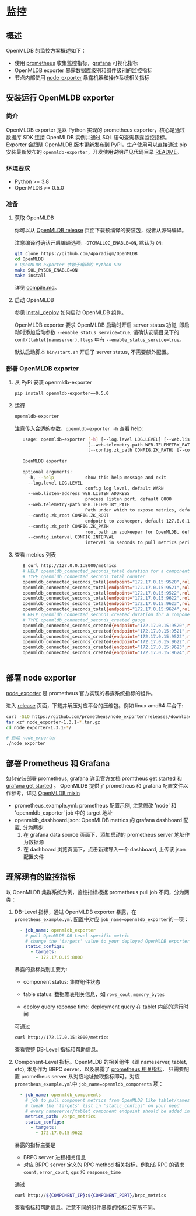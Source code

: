 # 监控

## 概述

OpenMLDB 的监控方案概述如下：

- 使用 [prometheus](https://prometheus.io) 收集监控指标，[grafana](https://grafana.com/oss/grafana/) 可视化指标
- OpenMLDB exporter 暴露数据库级别和组件级别的监控指标
- 节点内部使用 [node_exporter](https://github.com/prometheus/node_exporter) 暴露机器和操作系统相关指标

## 安装运行 OpenMLDB exporter

### 简介

OpenMLDB exporter 是以 Python 实现的 prometheus exporter，核心是通过数据库 SDK 连接 OpenMLDB 实例并通过 SQL 语句查询暴露监控指标。Exporter 会跟随 OpenMLDB 版本更新发布到 PyPI，生产使用可以直接通过 pip 安装最新发布的 `openmldb-exporter`，开发使用说明详见代码目录 [README](https://github.com/4paradigm/OpenMLDB/tree/main/monitoring)。

### 环境要求

- Python >= 3.8
- OpenMLDB >= 0.5.0

### 准备

1. 获取 OpenMLDB

   你可以从 [OpenMLDB release](https://github.com/4paradigm/OpenMLDB/releases) 页面下载预编译的安装包，或者从源码编译。

   注意编译时确认开启编译选项: `-DTCMALLOC_ENABLE=ON`, 默认为 `ON`:
   ```sh
   git clone https://github.com/4paradigm/OpenMLDB
   cd OpenMLDB
   # OpenMLDB exporter 依赖于编译的 Python SDK
   make SQL_PYSDK_ENABLE=ON
   make install
   ```
   详见 [compile.md](../deploy/compile.md)。

2. 启动 OpenMLDB

   参见 [install_deploy](../deploy/install_deploy.md) 如何启动 OpenMLDB 组件。

   OpenMLDB exporter 要求 OpenMLDB 启动时开启 server status 功能, 即启动时添加启动参数 `--enable_status_service=true`, 请确认安装目录下的 `conf/(tablet|nameserver).flags` 中有 `--enable_status_service=true`。

   默认启动脚本 `bin/start.sh` 开启了 server status, 不需要额外配置。
### 部署 OpenMLDB exporter

1. 从 PyPi 安装 openmldb-exporter

   ```bash
   pip install openmldb-exporter==0.5.0
   ```

2. 运行

   ```bash
   openmldb-exporter
   ```

   注意传入合适的参数，`openmldb-exporter -h` 查看 help:

   ```bash
      usage: openmldb-exporter [-h] [--log.level LOG.LEVEL] [--web.listen-address WEB.LISTEN_ADDRESS]
                               [--web.telemetry-path WEB.TELEMETRY_PATH] [--config.zk_root CONFIG.ZK_ROOT]
                               [--config.zk_path CONFIG.ZK_PATH] [--config.interval CONFIG.INTERVAL]
      
      OpenMLDB exporter
      
      optional arguments:
        -h, --help            show this help message and exit
        --log.level LOG.LEVEL
                              config log level, default WARN
        --web.listen-address WEB.LISTEN_ADDRESS
                              process listen port, default 8000
        --web.telemetry-path WEB.TELEMETRY_PATH
                              Path under which to expose metrics, default metrics
        --config.zk_root CONFIG.ZK_ROOT
                              endpoint to zookeeper, default 127.0.0.1:6181
        --config.zk_path CONFIG.ZK_PATH
                              root path in zookeeper for OpenMLDB, default /
        --config.interval CONFIG.INTERVAL
                              interval in seconds to pull metrics periodically, default 30.0
   
   ```

3. 查看 metrics 列表

   ```bash
      $ curl http://127.0.0.1:8000/metrics
      # HELP openmldb_connected_seconds_total duration for a component conncted time in seconds                              
      # TYPE openmldb_connected_seconds_total counter                                                                        
      openmldb_connected_seconds_total{endpoint="172.17.0.15:9520",role="tablet"} 208834.70900011063                         
      openmldb_connected_seconds_total{endpoint="172.17.0.15:9521",role="tablet"} 208834.70700001717                         
      openmldb_connected_seconds_total{endpoint="172.17.0.15:9522",role="tablet"} 208834.71399998665                         
      openmldb_connected_seconds_total{endpoint="172.17.0.15:9622",role="nameserver"} 208833.70000004768                     
      openmldb_connected_seconds_total{endpoint="172.17.0.15:9623",role="nameserver"} 208831.70900011063                     
      openmldb_connected_seconds_total{endpoint="172.17.0.15:9624",role="nameserver"} 208829.7230000496                      
      # HELP openmldb_connected_seconds_created duration for a component conncted time in seconds                            
      # TYPE openmldb_connected_seconds_created gauge                                                                        
      openmldb_connected_seconds_created{endpoint="172.17.0.15:9520",role="tablet"} 1.6501813860467942e+09                   
      openmldb_connected_seconds_created{endpoint="172.17.0.15:9521",role="tablet"} 1.6501813860495396e+09                   
      openmldb_connected_seconds_created{endpoint="172.17.0.15:9522",role="tablet"} 1.650181386050323e+09                    
      openmldb_connected_seconds_created{endpoint="172.17.0.15:9622",role="nameserver"} 1.6501813860512116e+09               
      openmldb_connected_seconds_created{endpoint="172.17.0.15:9623",role="nameserver"} 1.650181386051238e+09                
      openmldb_connected_seconds_created{endpoint="172.17.0.15:9624",role="nameserver"} 1.6501813860512598e+09               
      
   ```

## 部署 node exporter

[node_exporter](https://github.com/prometheus/node_exporter) 是 prometheus 官方实现的暴露系统指标的组件。

进入 [release](https://github.com/prometheus/node_exporter/releases) 页面，下载并解压对应平台的压缩包。例如 linux amd64 平台下:
```sh
curl -SLO https://github.com/prometheus/node_exporter/releases/download/v1.3.1/node_exporter-1.3.1.darwin-amd64.tar.gz
tar xzf node_exporter-1.3.1-*.tar.gz
cd node_exporter-1.3.1-*/

# 启动 node_exporter
./node_exporter
```

## 部署 Prometheus 和 Grafana

如何安装部署 prometheus, grafana 详见官方文档 [promtheus get started](https://prometheus.io/docs/prometheus/latest/getting_started/) 和 [grafana get started](https://grafana.com/docs/grafana/latest/getting-started/getting-started-prometheus/) 。
OpenMLDB 提供了 prometheus 和 grafana 配置文件以作参考，详见 [OpenMLDB mixin](https://github.com/4paradigm/OpenMLDB/tree/main/monitoring/openmldb_mixin/README.md)

- prometheus_example.yml: prometheus 配置示例, 注意修改 ’node' 和 'openmldb_exporter' job 中的 target 地址
- openmldb_dashboard.json: OpenMLDB metrics 的 grafana dashboard 配置, 分为两步:
   1. 在 grafana data source 页面下，添加启动的 prometheus server 地址作为数据源
   2. 在 dashboard 浏览页面下，点击新建导入一个 dashboard, 上传该 json 配置文件

## 理解现有的监控指标

以 OpenMLDB 集群系统为例，监控指标根据 prometheus pull job 不同，分为两类：

1. DB-Level 指标，通过 OpenMLDB exporter 暴露，在 `prometheus_example.yml` 配置中对应 `job_name=openmldb_exporter`的一项：

   ```yaml
     - job_name: openmldb_exporter
       # pull OpenMLDB DB-Level specific metric
       # change the 'targets' value to your deployed OpenMLDB exporter endpoint
       static_configs:
         - targets:
           - 172.17.0.15:8000
   ```

   暴露的指标类别主要为:

   - component status: 集群组件状态

   - table status: 数据库表相关信息，如 `rows_cout`, `memory_bytes`

   - deploy query reponse time: deployment query 在 tablet 内部的运行时间

   可通过

   ```bash
   curl http://172.17.0.15:8000/metrics
   ```

   查看完整 DB-Level 指标和帮助信息。

2. Component-Level 指标。OpenMLDB 的相关组件（即 nameserver, tablet, etc), 本身作为 BRPC server，以及暴露了 [prometheus 相关指标](https://github.com/apache/incubator-brpc/blob/master/docs/en/bvar.md#export-to-prometheus)， 只需要配置 prometheus server 从对应地址拉取指标即可。对应 `prometheus_example.yml`中 `job_name=openmldb_components` 项：

   ```yaml
     - job_name: openmldb_components
       # job to pull component metrics from OpenMLDB like tablet/nameserver
       # tweak the 'targets' list in 'static_configs' on your need
       # every nameserver/tablet component endpoint should be added into targets
       metrics_path: /brpc_metrics
       static_configs:
         - targets:
           - 172.17.0.15:9622
   ```

   暴露的指标主要是

   - BRPC server 进程相关信息
   - 对应 BRPC server 定义的 RPC method 相关指标，例如该 RPC 的请求 `count`, `error_count`, `qps` 和 `response_time`

   通过

   ```bash
   curl http://${COMPONENT_IP}:${COMPONENT_PORT}/brpc_metrics
   ```

   查看指标和帮助信息。注意不同的组件暴露的指标会有所不同。
